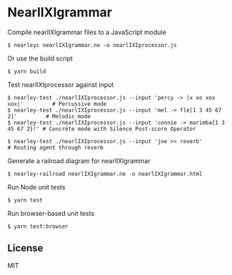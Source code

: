 # NearlIXIgrammar


Compile nearlIXIgrammar files to a JavaScript module
```
$ nearleyc nearlIXIgrammar.ne -o nearlIXIprocessor.js
```

Or use the build script
```
$ yarn build
```


Test nearlIXIprocessor against input
```
$ nearley-test ./nearlIXIprocessor.js --input 'percy -> |x xo xox xox|'         # Percussive mode
$ nearley-test ./nearlIXIprocessor.js --input 'mel -> fle[1 3 45 67 2]'         # Melodic mode
$ nearley-test ./nearlIXIprocessor.js --input 'connie -> marimba{1 3 45 67 2}!' # Concréte mode with Silence Post-score Operator

$ nearley-test ./nearlIXIprocessor.js --input 'joe >> reverb'                   # Routing agent through reverb
```

Generate a railroad diagram for nearlIXIgrammar
```
$ nearley-railroad nearlIXIgrammar.ne -o nearlIXIgrammar.html
```

Run Node unit tests
```
$ yarn test
```

Run browser-based unit tests
```
$ yarn test:browser
```


## License
MIT
